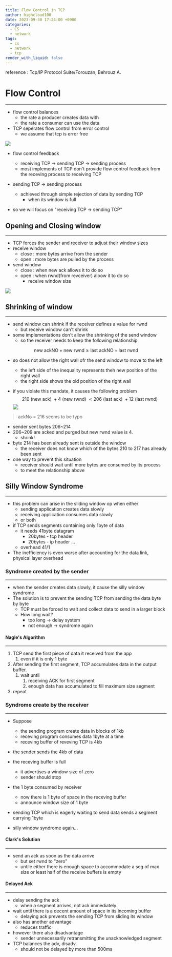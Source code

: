 ```yaml
---
title: Flow Control in TCP
author: highcloud100
date: 2023-09-30 17:24:00 +0900
categories:
  - CS
  - network
tags:
  - cs
  - network
  - tcp
render_with_liquid: false
---
```

reference : Tcp/IP Protocol Suite/Forouzan, Behrouz A.
# Flow Control
---
- flow control balances 
	- the rate  a producer creates data with
	- the rate a consumer can use the data
- TCP seperates flow control from error control
	- we assume that tcp is error free

![](/assets/img/Pasted%20image%2020230930172802.png)

- flow control feedback
	- receiving TCP -> sending TCP -> sending process
	- most implements of TCP don't provide flow control feedback from the receving process to receiving TCP

- sending TCP -> sending process
	- achieved through simple rejection of data by sending TCP
		- when its window is full

- so we will focus on  "receiving TCP -> sending TCP"

## Opening and Closing window
---
- TCP forces the sender and receiver to adjust their window sizes
- receive window
	- close : more bytes arrive from the sender
	- open : more bytes are pulled by the process
- send window
	- close : when new ack allows it to do so
	- open : when rwnd(from revceiver) aloow it to do so
		- receive window size

![](/assets/img/Pasted%20image%2020230930194404.png)

## Shrinking of window
---
- send window can shrink if the receiver defines a value for rwnd
	- but receive window can't shrink
- some implementations don't allow the shrinking of the send window
	- so the receiver needs to keep the following relationship

$$
	\text{new ackNO} +  \text{new rwnd} \ge \text{last ackNO} +  \text{last rwnd}
$$

- so does not allow the right wall ofr the send window to move to the left
	- the left side of the inequality represents theh new position of the right wall
	- the right side shows the old position of the right wall

- if you violate this mandate, it causes the following problem
$$
	210 \text{ (new ack) } + 4 \text{ (new rwnd) } < 206 \text{ (last ack) } + 12 \text{ (last rwnd) }
$$
![](/assets/img/Pasted%20image%2020230930202149.png)

> ackNo = 216 seems to be typo

- sender sent bytes 206~214
- 206~209 are acked and purged but new rwnd value is 4.
	- shrink!
- byte 214 has been already sent is outside the window
	- the receiver  does not know which of the bytes 210 to 217 has already been sent
- one way to prevent this situation 
	- receiver should wait until more bytes are consumed by its process
	- to meet the relationship above

## Silly Window Syndrome
---
- this problem can arise in the sliding window op when either
	- sending application creates data slowly
	- receiving application consumes data slowly
	- or both
- if TCP sends segments containing only 1byte of data
	- it needs 41byte datagram
		- 20bytes - tcp header
		- 20bytes - ip header ...
	- overhead 41/1
- The inefficiency is even worse after accounting for the data link, physical layer overhead

### Syndrome created by the sender
---
- when the sender creates data slowly, it cause the silly window syndrome
- The solution is to prevent the sending TCP from sending the data byte by byte
	- TCP must be forced to wait and collect data to send in a larger block
	- How long wait?
		- too long -> delay system
		- not enough -> syndrome again

#### Nagle's Algorithm
---  
1. TCP send the first piece of data it received from the app 
	1. even if it is only 1 byte
2. After sending the first segment, TCP accumulates data in the output buffer.
	1. wait until
		1. receiving ACK for first segment
		2. enough data has accumulated to fill maximum size segment
3. repeat


### Syndrome create by the receiver
---
- Suppose 
	- the sending program create data in blocks of 1kb
	- receving program consumes data 1byte at a time
	- receving buffer of reveving TCP is 4kb

- the sender sends the 4kb of data 
- the receving buffer is full
	- it advertises a window size of zero
	- sender should stop
- the 1 byte consumed by receiver
	- now there is 1 byte of space in the receving buffer
	- announce window size of 1 byte
- sending TCP which is eagerly waiting to send data sends a segment carrying 1byte
- silly window syndrome again...

#### Clark's Solution
---
- send an ack as soon as the data arrive
	- but set rwnd to "zero"
	- untile either there is enough space to accommodate a seg of max size or least half of the receive buffers is empty

#### Delayed Ack
---
- delay sending the ack 
	- when a segment arrives, not ack immediately
- wait until there is a decent amount of space in its incoming buffer
	- delaying ack prevents the sending TCP from sliding its window
- also has another advantage
	- reduces traffic
- however there also disadvantage
	- sender unnecessarily retransmitting the unacknowledged segment
- TCP balances the adv, disadv
	- should not be delayed by more than 500ms